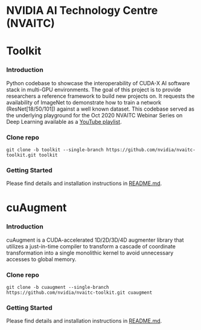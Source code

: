 **NVIDIA AI Technology Centre (NVAITC)**
===============

# Toolkit 

### Introduction

Python codebase to showcase the interoperability of CUDA-X AI software stack in multi-GPU environments. The goal of this project is to provide researchers a reference framework to build new projects on. It requests the availability of ImageNet to demonstrate how to train a network (ResNet[18/50/101]) against a well known dataset. This codebase served as the underlying playground for the Oct 2020 NVAITC Webinar Series on Deep Learning available as a [YouTube playlist](https://www.youtube.com/watch?v=f-CvtA2nuN8&list=PL5B692fm6--sJLzBmCpUSpP36xUWwuO8c).

### Clone repo

```
git clone -b toolkit --single-branch https://github.com/nvidia/nvaitc-toolkit.git toolkit
```

### Getting Started

Please find details and installation instructions in [README.md](https://github.com/NVIDIA/nvaitc-toolkit/blob/toolkit/README.md).


# cuAugment

### Introduction

cuAugment is a CUDA-accelerated 1D/2D/3D/4D augmenter library that utilizes a just-in-time compiler to transform a cascade of coordinate transformation into a single monolithic kernel to avoid unnecessary accesses to global memory.

### Clone repo

```
git clone -b cuaugment --single-branch https://github.com/nvidia/nvaitc-toolkit.git cuaugment
```

### Getting Started

Please find details and installation instructions in [README.md](https://github.com/NVIDIA/nvaitc-toolkit/blob/cuaugment/README.md).
